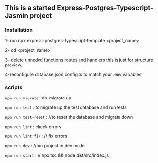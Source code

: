 ## This is a started Express-Postgres-Typescript-Jasmin project

### Installation

1- run npx express-postgres-typescript-template <project_name>

2- cd <project_name>

3- delete unneded functions routes and handlers this is just for structure preview;

4-reconfigure database.json,config.ts to match your .env variables

### scripts

`npm run migrate` : db-migrate up

`npm run test` : to migrate up the test database and run tests

`npm run test-reset` : //to reset the database and migrate down

`npm run lint` : check errors

`npm run lint:fix` : // fix errors

`npm run dev` : //run project in dev mode

`npm run start` : // npx tsc && node dist/src/index.js
